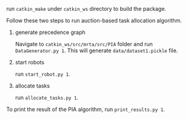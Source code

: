 
run `catkin_make` under `catkin_ws` directory to build the package.
 
Follow these two steps to run auction-based task allocation algorithm.

1. generate precedence graph 

   Navigate to `catkin_ws/src/mrta/src/PIA` folder and run `DataGenerator.py 1`. This will generate `data/dataset1.pickle` file.

2. start robots

    run `start_robot.py 1`.

3. allocate tasks

    run `allocate_tasks.py 1`.

To print the result of the PIA algorithm, run `print_results.py 1`. 
